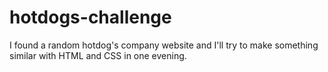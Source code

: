 # hotdogs-challenge
I found a random hotdog's company website and I'll try to make something similar with HTML and CSS in one evening.
